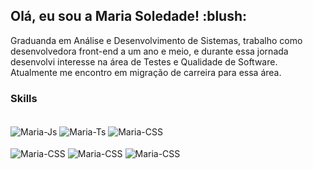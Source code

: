 
<h2> Olá, eu sou a Maria Soledade! :blush: </h2>

Graduanda em Análise e Desenvolvimento de Sistemas, trabalho como desenvolvedora front-end a um ano e meio, e durante essa jornada desenvolvi interesse na área de Testes e Qualidade de Software. Atualmente me encontro em migração de carreira para essa área. 

<h3> Skills </h3> 
 <div style="display: inline_block"><br>
  <img align="center" alt="Maria-Js" src="https://img.shields.io/badge/JavaScript-323330?style=for-the-badge&logo=javascript&logoColor=F7DF1E">
  <img align="center" alt="Maria-Ts" src="https://img.shields.io/badge/TypeScript-007ACC?style=for-the-badge&logo=typescript&logoColor=white">
  <img align="center" alt="Maria-CSS" src="https://img.shields.io/badge/Vue.js-35495E?style=for-the-badge&logo=vuedotjs&logoColor=4FC08D"> <br/>
 <br/>
 <img align="center" alt="Maria-CSS" src="https://img.shields.io/badge/Miro-F7C922?style=for-the-badge&logo=Miro&logoColor=050036">
  <img align="center" alt="Maria-CSS" src="https://img.shields.io/badge/Cypress-17202C?style=for-the-badge&logo=cypress&logoColor=white">
 <img align="center" alt="Maria-CSS" src="https://img.shields.io/badge/Postman-FF6C37?style=for-the-badge&logo=Postman&logoColor=white">
 
</div>
 
